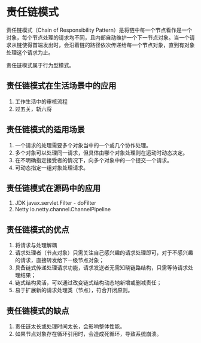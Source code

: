 # 责任链模式

责任链模式（Chain of Responsibility Pattern）是将链中每一个节点看作是一个对象，每个节点处理的请求均不同，且内部自动维护一个下一节点对象。当一个请求从链使得首端发出时，会沿着链的路径依次传递给每一个节点对象，直到有对象处理这个请求为止。

责任链模式属于行为型模式。

## 责任链模式在生活场景中的应用

1. 工作生活中的审核流程
2. 过五关，斩六将

## 责任链模式的适用场景

1. 一个请求的处理需要多个对象当中的一个或几个协作处理。
2. 多个对象可以处理同一请求，但具体由哪个对象处理则在运动时动态决定。
3. 在不明确指定接受者的情况下，向多个对象中的一个提交一个请求。
4. 可动态指定一组对象处理请求。

## 责任链模式在源码中的应用

1. JDK javax.servlet.Filter - doFilter
2. Netty io.netty.channel.ChannelPipeline

## 责任链模式的优点

1. 将请求与处理解耦
2. 请求处理者（节点对象）只需关注自己感兴趣的请求处理即可，对于不感兴趣的请求，直接转发给下一级节点对象；
3. 具备链式传递处理请求功能，请求发送者无需知晓链路结构，只需等待请求处理结果；
4. 链式结构灵活，可以通过改变链式结构动态地新增或删减责任；
5. 易于扩展新的请求处理类（节点），符合开闭原则。

## 责任链模式的缺点

1. 责任链太长或处理时间太长，会影响整体性能。
2. 如果节点对象存在循环引用时，会造成死循环，导致系统崩溃。